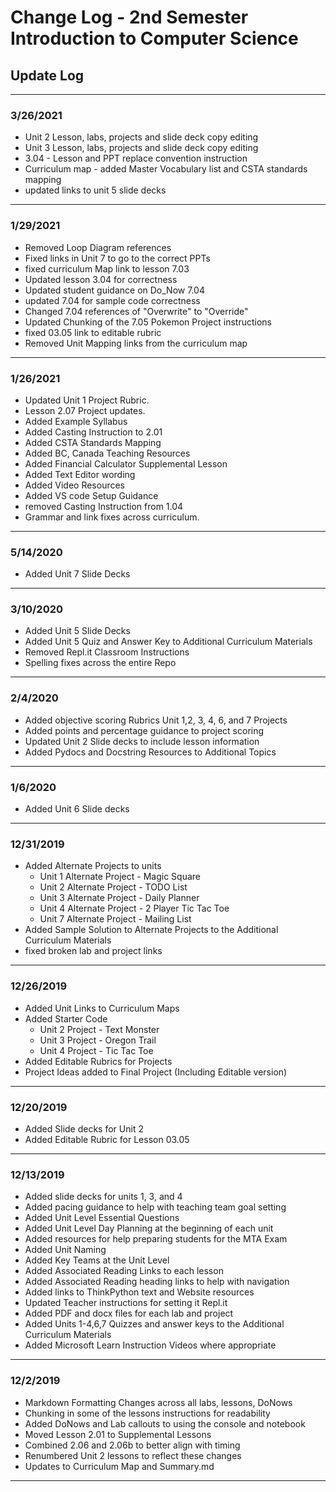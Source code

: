 # Change Log - 2nd Semester Introduction to Computer Science

## Update Log

-----------------

### 3/26/2021

* Unit 2 Lesson, labs, projects and slide deck copy editing
* Unit 3 Lesson, labs, projects and slide deck copy editing
* 3.04 - Lesson and PPT replace convention instruction
* Curriculum map - added Master Vocabulary list and CSTA standards mapping
* updated links to unit 5 slide decks

-----------------

### 1/29/2021

* Removed Loop Diagram references
* Fixed links in Unit 7 to go to the correct PPTs
* fixed curriculum Map link to lesson 7.03
* Updated lesson 3.04 for correctness
* Updated student guidance on Do_Now 7.04
* updated 7.04 for sample code correctness
* Changed 7.04 references of "Overwrite" to "Override"
* Updated Chunking of the 7.05 Pokemon Project instructions
* fixed 03.05 link to editable rubric
* Removed Unit Mapping links from the curriculum map

-----------------

### 1/26/2021

* Updated Unit 1 Project Rubric.
* Lesson 2.07 Project updates.
* Added Example Syllabus
* Added Casting Instruction to 2.01
* Added CSTA Standards Mapping
* Added BC, Canada Teaching Resources
* Added Financial Calculator Supplemental Lesson
* Added Text Editor wording
* Added Video Resources
* Added VS code Setup Guidance
* removed Casting Instruction from 1.04
* Grammar and link fixes across curriculum.

-----------------

### 5/14/2020

* Added Unit 7 Slide Decks

-----------------

### 3/10/2020

* Added Unit 5 Slide Decks
* Added Unit 5 Quiz and Answer Key to Additional Curriculum Materials
* Removed Repl.it Classroom Instructions
* Spelling fixes across the entire Repo

-----------------

### 2/4/2020

* Added objective scoring Rubrics Unit 1,2, 3, 4, 6, and 7 Projects
* Added points and percentage guidance to project scoring
* Updated Unit 2 Slide decks to include lesson information
* Added Pydocs and Docstring Resources to Additional Topics

-----------------

### 1/6/2020

* Added Unit 6 Slide decks

-----------------

### 12/31/2019

* Added Alternate Projects to units
  * Unit 1 Alternate Project - Magic Square
  * Unit 2 Alternate Project - TODO List
  * Unit 3 Alternate Project - Daily Planner
  * Unit 4 Alternate Project - 2 Player Tic Tac Toe
  * Unit 7 Alternate Project - Mailing List
* Added Sample Solution to Alternate Projects to the Additional Curriculum Materials
* fixed broken lab and project links

-----------------

### 12/26/2019

* Added Unit Links to Curriculum Maps
* Added Starter Code
  * Unit 2 Project - Text Monster
  * Unit 3 Project - Oregon Trail
  * Unit 4 Project - Tic Tac Toe
* Added Editable Rubrics for Projects
* Project Ideas added to Final Project (Including Editable version)

-----------------

### 12/20/2019

* Added Slide decks for Unit 2
* Added Editable Rubric for Lesson 03.05

-----------------

### 12/13/2019

* Added slide decks for units 1, 3, and 4
* Added pacing guidance to help with teaching team goal setting
* Added Unit Level Essential Questions
* Added Unit Level Day Planning at the beginning of each unit
* Added resources for help preparing students for the MTA Exam
* Added Unit Naming
* Added Key Teams at the Unit Level
* Added Associated Reading Links to each lesson
* Added Associated Reading heading links to help with navigation
* Added links to ThinkPython text and Website resources
* Updated Teacher instructions for setting it Repl.it
* Added PDF and docx files for each lab and project
* Added Units 1-4,6,7 Quizzes and answer keys to the Additional Curriculum Materials
* Added Microsoft Learn Instruction Videos where appropriate

-----------------

### 12/2/2019

* Markdown Formatting Changes across all labs, lessons, DoNows
* Chunking in some of the lessons instructions for readability
* Added DoNows and Lab callouts to using the console and notebook
* Moved Lesson 2.01 to Supplemental Lessons
* Combined 2.06 and 2.06b to better align with timing
* Renumbered Unit 2 lessons to reflect these changes
* Updates to Curriculum Map and Summary.md

-----------------
